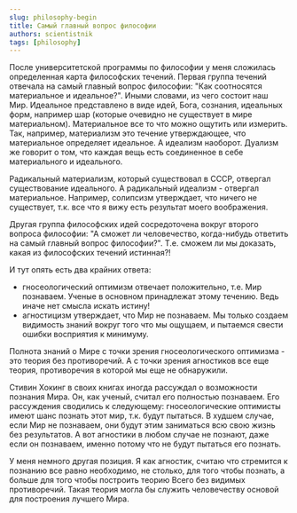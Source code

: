 ```yaml
---
slug: philosophy-begin
title: Самый главный вопрос философии
authors: scientistnik
tags: [philosophy]
---
```


После университетской программы по философии у меня сложилась определенная карта философских течений. <!--truncate-->Первая группа течений отвечала на самый главный вопрос философии: "Как соотносятся материальное и идеальное?". Иными словами, из чего состоит наш Мир. Идеальное представлено в виде идей, Бога, сознания, идеальных форм, например шар (которые очевидно не существует в мире материальном). Материальное все то что можно ощутить или измерить.
Так, например, материализм это течение утверждающее, что материальное определяет идеальное. А идеализм наоборот. Дуализм же говорит о том, что каждая вещь есть соединенное в себе материального и идеального.

Радикальный материализм, который существовал в СССР, отвергал существование идеального. А радикальный идеализм - отвергал материальное. Например, солипсизм утверждает, что ничего не существует, т.к. все что я вижу есть результат моего воображения.

Другая группа философских идей сосредоточена вокруг второго вопроса философии: "А сможет ли человечество, когда-нибудь ответить на самый главный вопрос философии?". Т.е. сможем ли мы доказать, какая из философских течений истинная?!

И тут опять есть два крайних ответа:

- гносеологический оптимизм отвечает положительно, т.е. Мир познаваем. Ученые в основном принадлежат этому течению. Ведь иначе нет смысла искать истину!
- агностицизм утверждает, что Мир не познаваем. Мы только создаем видимость знаний вокруг того что мы ощущаем, и пытаемся свести ошибки восприятия к минимуму.

Полнота знаний о Мире с точки зрения гносеологического оптимизма - это теория без противоречий. А с точки зрения агностиков все еще теория, противоречия в которой мы еще не обнаружили.

Стивин Хокинг в своих книгах иногда рассуждал о возможности познания Мира. Он, как ученый, считал его полностью познаваем. Его рассуждения сводились к следующему: гносеологические оптимисты имеют шанс познать этот мир, т.к. будут пытаться. В худшем случае, если Мир не познаваем, они будут этим заниматься всю свою жизнь без результатов. А вот агностики в любом случае не познают, даже если он познаваем, именно потому что не будут пытаться его познать.

У меня немного другая позиция. Я как агностик, считаю что стремится к познанию все равно необходимо, не столько, для того чтобы познать, а больше для того чтобы построить теорию Всего без видимых противоречий. Такая теория могла бы служить человечеству основой для построения лучшего Мира.
